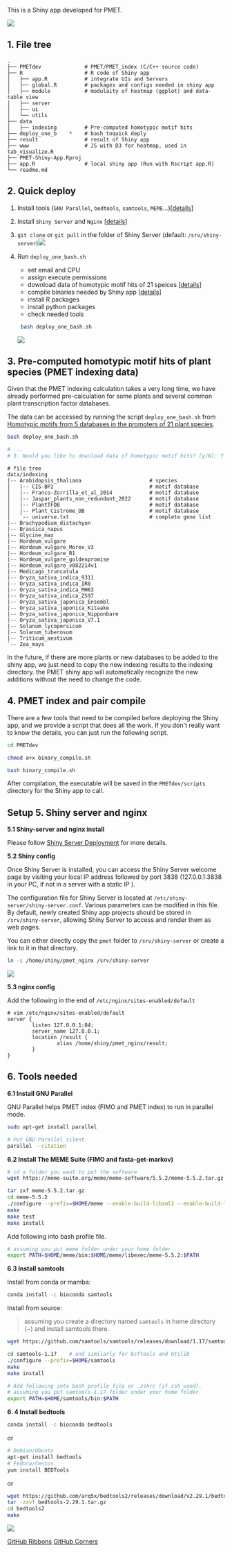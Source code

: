 This is a Shiny app developed for PMET.

![](www/figures/logo.png)

## 1. File tree

```shell
.
├── PMETdev              # PMET/PMET_index (C/C++ source code)
├── R                    # R code of Shiny app
│   ├── app.R            # integrate UIs and Servers
│   ├── global.R         # packages and configs needed in shiny app
│   ├── module           # modulaity of heatmap (ggplot) and data-table view
│   ├── server
│   ├── ui
│   └── utils
├── data
│   ├── indexing         # Pre-computed homotypic motif hits
├── deploy_one_b    *    # bash toquick deply
├── result               # result of Shiny app
├── www                  # JS with D3 for heatmap, used in tab_visualize.R
├── PMET-Shiny-App.Rproj
├── app.R                # local shiny app (Run with Rscript app.R)
└── readme.md
```

## 2. Quick deploy

1. Install tools (`GNU Parallel`, `bedtools`, `samtools`, `MEME`...)[[details](#tools)]
2. Install `Shiny Server` and `Nginx` [[details](#setup-shiny-server-and-nginx)]
3. `git clone` or `git pull` in the folder of Shiny Server (default: `/srv/shiny-server`)![](https://raw.githubusercontent.com/duocang/images/master/PicGo/202309191728114.png)

4. Run `deploy_one_bash.sh`

   - set email and CPU
   - assign execute permissions
   - download data of homotypic motif hits of 21 speices [[details](#index-data)]
   - compile binaries needed by Shiny app [[details](#compile)]
   - install R packages
   - install python packages
   - check needed tools
   ```bash
    bash deploy_one_bash.sh
   ```
   ![](https://raw.githubusercontent.com/duocang/images/master/PicGo/202310131936996.png)

## <span id="index-data">3. Pre-computed homotypic motif hits of plant species (PMET indexing data)</span>

Given that the PMET indexing calculation takes a very long time, we have already performed pre-calculation for some plants and several common plant transcription factor databases.

The data can be accessed by running the script `deploy_one_bash.sh` from [Homotypic motifs from 5 databases in the promoters of 21 plant species](https://zenodo.org/record/8435321).

```bash
bash deploy_one_bash.sh

# ...
# 3. Would you like to download data of homotypic motif hits? [y/N]: Y
```

```shell
# file tree
data/indexing
|-- Arabidopsis_thaliana                      # species
│   |-- CIS-BP2                               # motif database
│   |-- Franco-Zorrilla_et_al_2014            # motif database
│   |-- Jaspar_plants_non_redundant_2022      # motif database
│   |-- PlantTFDB                             # motif database
│   |-- Plant_Cistrome_DB                     # motif database
│   `-- universe.txt                          # complete gene list
|-- Brachypodium_distachyon
|-- Brassica_napus
|-- Glycine_max
|-- Hordeum_vulgare
|-- Hordeum_vulgare_Morex_V3
|-- Hordeum_vulgare_R1
|-- Hordeum_vulgare_goldenpromise
|-- Hordeum_vulgare_v082214v1
|-- Medicago_truncatula
|-- Oryza_sativa_indica_9311
|-- Oryza_sativa_indica_IR8
|-- Oryza_sativa_indica_MH63
|-- Oryza_sativa_indica_ZS97
|-- Oryza_sativa_japonica_Ensembl
|-- Oryza_sativa_japonica_Kitaake
|-- Oryza_sativa_japonica_Nipponbare
|-- Oryza_sativa_japonica_V7.1
|-- Solanum_lycopersicum
|-- Solanum_tuberosum
|-- Triticum_aestivum
`-- Zea_mays
```

In the future, if there are more plants or new databases to be added to the shiny app, we just need to copy the new indexing results to the indexing directory. the PMET shiny app will automatically recognize the new additions without the need to change the code.

## <span id="compile">4. PMET index and pair compile</span>

There are a few tools that need to be compiled before deploying the Shiny app, and we provide a script that does all the work.
If you don't really want to know the details, you can just run the following script.

```bash
cd PMETdev

chmod a+x binary_compile.sh

bash binary_compile.sh
```

After compilation, the executable will be saved in the `PMETdev/scripts` directory for the Shiny app to call.

## <span id="setup-shiny-server-and-nginx">Setup 5. Shiny server and nginx</span>

**5.1 Shiny-server and nginx install**

Please follow [Shiny Server Deployment](https://cran.r-project.org/web/packages/ReviewR/vignettes/deploy_server.html) for more details.

**5.2 Shiny config**

Once Shiny Server is installed, you can access the Shiny Server welcome page by visiting your local IP address followed by port 3838 (127.0.0.1:3838 in your PC, if not in a server with a static IP ).

The configuration file for Shiny Server is located at `/etc/shiny-server/shiny-server.conf`. Various parameters can be modified in this file. By default, newly created Shiny app projects should be stored in `/srv/shiny-server`, allowing Shiny Server to access and render them as web pages.

You can either directly copy the `pmet` folder to `/srv/shiny-server` or create a link to it in that directory.

```bash
ln -s /home/shiny/pmet_nginx /srv/shiny-server
```

![](https://raw.githubusercontent.com/duocang/images/master/PicGo/202304181455329.png)

**5.3 nginx config**

Add the following in the end of `/etc/nginx/sites-enabled/default`

```shell
# vim /etc/nginx/sites-enabled/default
server {
        listen 127.0.0.1:84;
        server_name 127.0.0.1;
        location /result {
                alias /home/shiny/pmet_nginx/result;
        }
}
```

<!-- **Download function based on nginx**

After PMET calculation is completed, Shiny will generate a download button that is specifically for the PMET result archive. This functionality can be found in `utils/command_call_pmet.R` line 12.

```R
result_link <- paste0("http://127.0.0.1:84/result/", paste0(pmetPair_path_name, ".zip"))
``` -->

## <span id="tools">6. Tools needed</span>

**6.1 Install GNU Parallel**

GNU Parallel helps PMET index (FIMO and PMET index) to run in parallel mode.

```bash
sudo apt-get install parallel

# Put GNU Parallel silent
parallel --citation
```

**6.2 Install The MEME Suite (FIMO and fasta-get-markov)**

```bash
# cd a folder you want to put the software
wget https://meme-suite.org/meme/meme-software/5.5.2/meme-5.5.2.tar.gz

tar zxf meme-5.5.2.tar.gz
cd meme-5.5.2
./configure --prefix=$HOME/meme --enable-build-libxml2 --enable-build-libxslt
make
make test
make install
```

Add following into bash profile file.

```bash
# assuming you put meme folder under your home folder
export PATH=$HOME/meme/bin:$HOME/meme/libexec/meme-5.5.2:$PATH
```

**6.3 Install samtools**

Install from conda or mamba:

```bash
conda install -c bioconda samtools
```

Install from source:

> assuming you create a directory named `samtools` in home directory (~) and install samtools there.

```bash
wget https://github.com/samtools/samtools/releases/download/1.17/samtools-1.17.tar.bz2

cd samtools-1.17    # and similarly for bcftools and htslib
./configure --prefix=$HOME/samtools
make
make install

# Add following into bash profile file or .zshrc (if zsh used).
# assuming you put samtools-1.17 folder under your home folder
export PATH=$HOME/samtools/bin:$PATH
```

**6. 4 Install bedtools**

```bash
conda install -c bioconda bedtools
```

or

```bash
# Debian/Ubuntu
apt-get install bedtools
# Fedora/Centos
yum install BEDTools
```

or

```bash
wget https://github.com/arq5x/bedtools2/releases/download/v2.29.1/bedtools-2.29.1.tar.gz
tar -zxvf bedtools-2.29.1.tar.gz
cd bedtools2
make
```

![](www/figures/pmet_workflow_with_interval_option.png)

[GitHub Ribbons](https://github.blog/2008-12-19-github-ribbons/)
[GitHub Corners](https://tholman.com/github-corners/)